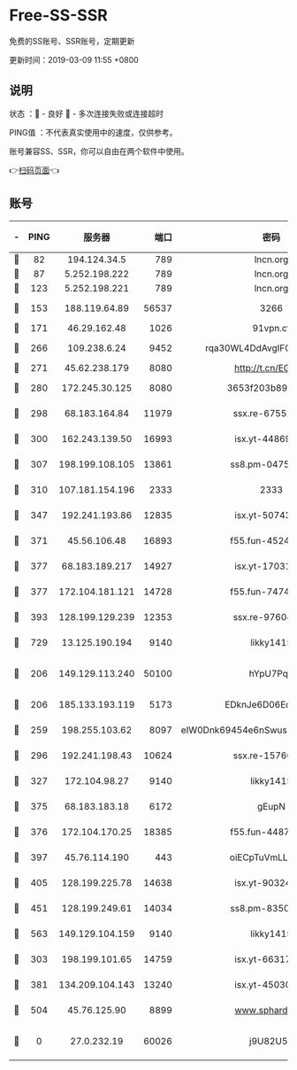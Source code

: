 # Free-SS-SSR

免费的SS账号、SSR账号，定期更新

更新时间：2019-03-09 11:55 +0800

## 说明

状态     ：🙂 - 良好 🙁 - 多次连接失败或连接超时

PING值   ：不代表真实使用中的速度，仅供参考。

账号兼容SS、SSR，你可以自由在两个软件中使用。

👉[扫码页面](https://liesauer.github.io/Free-SS-SSR/)👈

## 账号

|-|PING|服务器|端口|密码|加密方式|区域|
|:----:|:----:|:-----:|-----:|:----:|:----:|:----:|
|🙂|82|194.124.34.5|789|lncn.org|rc4|JP|
|🙂|87|5.252.198.222|789|lncn.org|rc4|JP|
|🙂|123|5.252.198.221|789|lncn.org|rc4|JP|
|🙂|153|188.119.64.89|56537|3266|aes-256-cfb|RU|
|🙂|171|46.29.162.48|1026|91vpn.cf|rc4-md5|RU|
|🙂|266|109.238.6.24|9452|rqa30WL4DdAvgIFG6Fs3znzTa|aes-256-cfb|FR|
|🙂|271|45.62.238.179|8080|http://t.cn/EGJIyrl|rc4-md5|CA|
|🙂|280|172.245.30.125|8080|3653f203b896678d|chacha20-ietf|US|
|🙂|298|68.183.164.84|11979|ssx.re-67552662|aes-256-cfb|US|
|🙂|300|162.243.139.50|16993|isx.yt-44869527|aes-256-cfb|US|
|🙂|307|198.199.108.105|13861|ss8.pm-04751164|aes-256-cfb|US|
|🙂|310|107.181.154.196|2333|2333|aes-256-cfb|US|
|🙂|347|192.241.193.86|12835|isx.yt-50743276|aes-256-cfb|US|
|🙂|371|45.56.106.48|16893|f55.fun-45246716|aes-256-cfb|US|
|🙂|377|68.183.189.217|14927|isx.yt-17031922|aes-256-cfb|SG|
|🙂|377|172.104.181.121|14728|f55.fun-74741421|aes-256-cfb|SG|
|🙂|393|128.199.129.239|12353|ssx.re-97604958|aes-256-cfb|SG|
|🙂|729|13.125.190.194|9140|likky1415|aes-256-cfb|KR|
|🙂|206|149.129.113.240|50100|hYpU7PqP|chacha20-ietf-poly1305|CN|
|🙂|206|185.133.193.119|5173|EDknJe6D06EoWDaw|aes-256-cfb|US|
|🙂|259|198.255.103.62|8097|eIW0Dnk69454e6nSwuspv9DmS201tQ0D|aes-256-cfb|US|
|🙂|296|192.241.198.43|10624|ssx.re-15760725|aes-256-cfb|US|
|🙂|327|172.104.98.27|9140|likky1415|aes-256-cfb|JP|
|🙂|375|68.183.183.18|6172|gEupN|aes-256-cfb|SG|
|🙂|376|172.104.170.25|18385|f55.fun-44871721|aes-256-cfb|SG|
|🙂|397|45.76.114.190|443|oiECpTuVmLLxk4Ts|aes-256-cfb|AU|
|🙂|405|128.199.225.78|14638|isx.yt-90324058|aes-256-cfb|SG|
|🙂|451|128.199.249.61|14034|ss8.pm-83503872|aes-256-cfb|SG|
|🙂|563|149.129.104.159|9140|likky1415|aes-256-cfb|HK|
|🙁|303|198.199.101.65|14759|isx.yt-66317358|aes-256-cfb|US|
|🙁|381|134.209.104.143|13240|isx.yt-45030016|aes-256-cfb|SG|
|🙁|504|45.76.125.90|8899|www.sphard.com|aes-256-cfb|AU|
|🙁|0|27.0.232.19|60026|j9U82U53|xchacha20-ietf-poly1305|HK|
